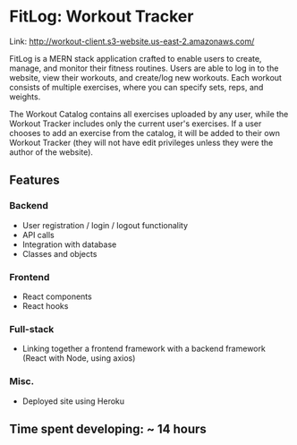 # FitLog: Workout Tracker

Link: http://workout-client.s3-website.us-east-2.amazonaws.com/

FitLog is a MERN stack application crafted to enable users to create, manage, and monitor their fitness routines. Users are able to log in to the website, view their workouts, and create/log new workouts. Each workout consists of multiple exercises, where you can specify sets, reps, and weights.

The Workout Catalog contains all exercises uploaded by any user, while the Workout Tracker includes only the current user's exercises. If a user chooses to add an exercise from the catalog, it will be added to their own Workout Tracker (they will not have edit privileges unless they were the author of the website).

## Features

### Backend

- User registration / login / logout functionality
- API calls
- Integration with database
- Classes and objects

### Frontend

- React components
- React hooks

### Full-stack

- Linking together a frontend framework with a backend framework (React with Node, using axios)

### Misc.

- Deployed site using Heroku

<!-- - **User Authentication**: sign up, log in, and oversee your profile.
- **Workout Management**: add, modify, remove, and review detailed data of each workout session.
- **Exercise Logging**: within every workout, integrate exercises, noting sets, reps, and weights.
- **Search Functionality**: locate workouts with a search. -->

## Time spent developing: ~ 14 hours
